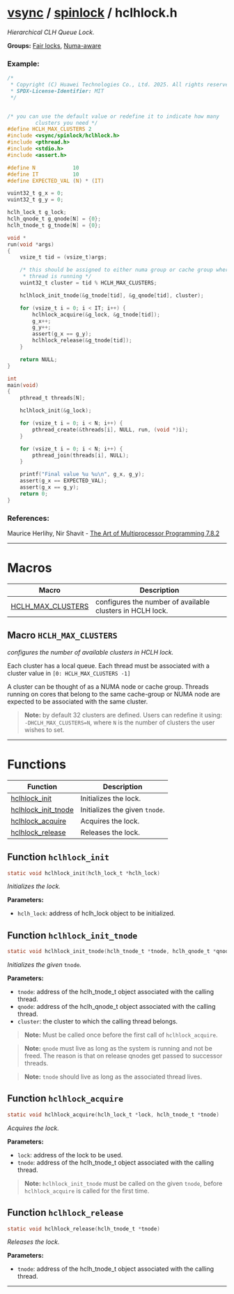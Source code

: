 #  [vsync](../README.md) / [spinlock](README.md) / hclhlock.h
_Hierarchical CLH Queue Lock._ 

**Groups:** [Fair locks](GROUP_fair_lock.md), [Numa-aware](GROUP_numa_aware.md)


### Example:



```c
/*
 * Copyright (C) Huawei Technologies Co., Ltd. 2025. All rights reserved.
 * SPDX-License-Identifier: MIT
 */


/* you can use the default value or redefine it to indicate how many     \
         clusters you need */
#define HCLH_MAX_CLUSTERS 2
#include <vsync/spinlock/hclhlock.h>
#include <pthread.h>
#include <stdio.h>
#include <assert.h>

#define N            10
#define IT           10
#define EXPECTED_VAL (N) * (IT)

vuint32_t g_x = 0;
vuint32_t g_y = 0;

hclh_lock_t g_lock;
hclh_qnode_t g_qnode[N] = {0};
hclh_tnode_t g_tnode[N] = {0};

void *
run(void *args)
{
    vsize_t tid = (vsize_t)args;

    /* this should be assigned to either numa group or cache group where the
     * thread is running */
    vuint32_t cluster = tid % HCLH_MAX_CLUSTERS;

    hclhlock_init_tnode(&g_tnode[tid], &g_qnode[tid], cluster);

    for (vsize_t i = 0; i < IT; i++) {
        hclhlock_acquire(&g_lock, &g_tnode[tid]);
        g_x++;
        g_y++;
        assert(g_x == g_y);
        hclhlock_release(&g_tnode[tid]);
    }

    return NULL;
}

int
main(void)
{
    pthread_t threads[N];

    hclhlock_init(&g_lock);

    for (vsize_t i = 0; i < N; i++) {
        pthread_create(&threads[i], NULL, run, (void *)i);
    }

    for (vsize_t i = 0; i < N; i++) {
        pthread_join(threads[i], NULL);
    }

    printf("Final value %u %u\n", g_x, g_y);
    assert(g_x == EXPECTED_VAL);
    assert(g_x == g_y);
    return 0;
}
```




### References:

Maurice Herlihy, Nir Shavit - [The Art of Multiprocessor Programming 7.8.2](https://dl.acm.org/doi/pdf/10.5555/2385452) 

---
# Macros 

| Macro | Description |
|---|---|
| [HCLH_MAX_CLUSTERS](hclhlock.h.md#macro-hclh_max_clusters) | configures the number of available clusters in HCLH lock.  |

##  Macro `HCLH_MAX_CLUSTERS`

 
_configures the number of available clusters in HCLH lock._ 


Each cluster has a local queue. Each thread must be associated with a cluster value in `[0: HCLH_MAX_CLUSTERS -1]`

A cluster can be thought of as a NUMA node or cache group. Threads running on cores that belong to the same cache-group or NUMA node are expected to be associated with the same cluster.

> **Note:** by default 32 clusters are defined. Users can redefine it using: `-DHCLH_MAX_CLUSTERS=N`, where `N` is the number of clusters the user wishes to set. 


---
# Functions 

| Function | Description |
|---|---|
| [hclhlock_init](hclhlock.h.md#function-hclhlock_init) | Initializes the lock.  |
| [hclhlock_init_tnode](hclhlock.h.md#function-hclhlock_init_tnode) | Initializes the given `tnode`.  |
| [hclhlock_acquire](hclhlock.h.md#function-hclhlock_acquire) | Acquires the lock.  |
| [hclhlock_release](hclhlock.h.md#function-hclhlock_release) | Releases the lock.  |

##  Function `hclhlock_init`

```c
static void hclhlock_init(hclh_lock_t *hclh_lock)
``` 
_Initializes the lock._ 




**Parameters:**

- `hclh_lock`: address of hclh_lock object to be initialized. 




##  Function `hclhlock_init_tnode`

```c
static void hclhlock_init_tnode(hclh_tnode_t *tnode, hclh_qnode_t *qnode, vuint32_t cluster)
``` 
_Initializes the given_ `tnode`_._ 




**Parameters:**

- `tnode`: address of the hclh_tnode_t object associated with the calling thread. 
- `qnode`: address of the hclh_qnode_t object associated with the calling thread. 
- `cluster`: the cluster to which the calling thread belongs.


> **Note:** Must be called once before the first call of `hclhlock_acquire`.

> **Note:** `qnode` must live as long as the system is running and not be freed. The reason is that on release qnodes get passed to successor threads.

> **Note:** `tnode` should live as long as the associated thread lives. 


##  Function `hclhlock_acquire`

```c
static void hclhlock_acquire(hclh_lock_t *lock, hclh_tnode_t *tnode)
``` 
_Acquires the lock._ 




**Parameters:**

- `lock`: address of the lock to be used. 
- `tnode`: address of the hclh_tnode_t object associated with the calling thread.


> **Note:** `hclhlock_init_tnode` must be called on the given `tnode`, before `hclhlock_acquire` is called for the first time. 


##  Function `hclhlock_release`

```c
static void hclhlock_release(hclh_tnode_t *tnode)
``` 
_Releases the lock._ 




**Parameters:**

- `tnode`: address of the hclh_tnode_t object associated with the calling thread. 





---
